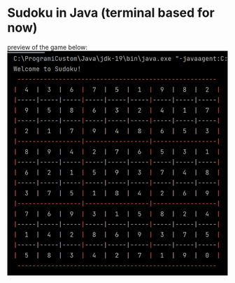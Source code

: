 # Sudoku in Java (terminal based for now)

preview of the game below:
<img src="assets/preview.png">